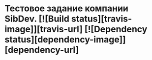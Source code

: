 # Тестовое задание компании SibDev. [![Build status][travis-image]][travis-url] [![Dependency status][dependency-image]][dependency-url]